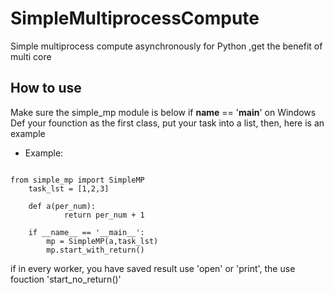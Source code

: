 # SimpleMultiprocessCompute
Simple multiprocess compute asynchronously for Python ,get the benefit of multi core

## How to use
Make sure the simple_mp module is below if __name__ == '__main__' on Windows
Def your founction as the first class, put your task into a list, then, here is an example

- Example:
<pre><code>
from simple_mp import SimpleMP
	task_lst = [1,2,3]
	
	def a(per_num):
      		return per_num + 1

	if __name__ == '__main__':
		mp = SimpleMP(a,task_lst)
		mp.start_with_return()
</code></pre>
      
if in every worker, you have saved result use 'open' or 'print', the use fouction 'start_no_return()'
